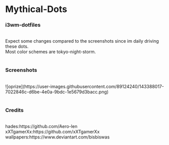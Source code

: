 # Mythical-Dots
<h3>i3wm-dotfiles</h3><br>
Expect some changes compared to the screenshots since im daily driving these dots.<br>
Most color schemes are tokyo-night-storm.<br>
<br>
<h3>Screenshots</h3><br>
![oprize](https://user-images.githubusercontent.com/89124240/143388017-7022846c-d6be-4e0a-9bdc-1e5679d3bacc.png)<br>
<br>
<h3>Credits</h3><br>
hades:https://github.com/Aero-len <br>
xXTgamerXx:https://github.com/xXTgamerXx<br>
wallpapers:https://www.deviantart.com/bisbiswas
